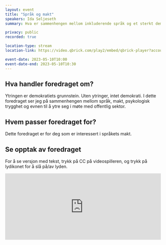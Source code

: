 ```yaml
---
layout: event
title: "Språk og makt"
speakers: Ida Seljeseth
summary: Hva er sammenhengen mellom inkluderende språk og et sterkt demokrati?

privacy: public
recorded: true

location-type: stream
location-link: https://video.qbrick.com/play2/embed/qbrick-player?accountId=763558&mediaId=3816e1e6-2fc4-4fa4-a33c-d5a7503c8ee4&configId=qbrick-player&pageStyling=adaptive&autoplay=false&repeat=false&sharing=true&download=false&volume

event-date: 2023-05-10T10:00
event-date-end: 2023-05-10T10:30
---
```

## Hva handler foredraget om?
Ytringen er demokratiets grunnstein. Uten ytringer, intet demokrati. I dette foredraget ser jeg på sammenhengen mellom språk, makt, psykologisk trygghet og evnen til å ytre seg i møte med offentlig sektor. 

## Hvem passer foredraget for?
Dette foredraget er for deg som er interessert i språkets makt.

## Se opptak av foredraget

For å se versjon med tekst, trykk på CC på videospilleren, og trykk på lydikonet for å slå på/av lyden. 

<div style="padding:42.74% 0 0 0;position:relative;"><iframe src="https://player.vimeo.com/video/831926203?h=e20ff319ec&amp;badge=0&amp;autopause=0&amp;player_id=0&amp;app_id=58479" frameborder="0" allow="autoplay; fullscreen; picture-in-picture" allowfullscreen style="position:absolute;top:0;left:0;width:100%;height:100%;" title="Spr&amp;aring;k og makt med Ida Seljeseth"></iframe></div><script src="https://player.vimeo.com/api/player.js"></script>
